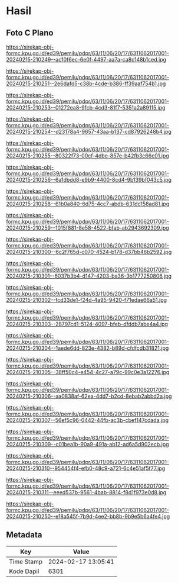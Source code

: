 # Hasil

## Foto C Plano

https://sirekap-obj-formc.kpu.go.id/ed39/pemilu/pdpr/63/11/06/20/17/6311062017001-20240215-210249--ac10f6ec-6e0f-4497-aa7a-ca8c148b1ced.jpg

https://sirekap-obj-formc.kpu.go.id/ed39/pemilu/pdpr/63/11/06/20/17/6311062017001-20240215-210251--2e6dafd5-c38b-4cde-b386-ff39aaf754b1.jpg

https://sirekap-obj-formc.kpu.go.id/ed39/pemilu/pdpr/63/11/06/20/17/6311062017001-20240215-210253--01272ea8-9fcb-4cd3-81f7-5351a2a89115.jpg

https://sirekap-obj-formc.kpu.go.id/ed39/pemilu/pdpr/63/11/06/20/17/6311062017001-20240215-210254--d23178a4-9657-43aa-b137-cd87926248b4.jpg

https://sirekap-obj-formc.kpu.go.id/ed39/pemilu/pdpr/63/11/06/20/17/6311062017001-20240215-210255--80322f73-00cf-4dbe-857e-b42fb3c66c01.jpg

https://sirekap-obj-formc.kpu.go.id/ed39/pemilu/pdpr/63/11/06/20/17/6311062017001-20240215-210256--6a1dbdd8-e9b9-4400-8cd4-9b139bf043c5.jpg

https://sirekap-obj-formc.kpu.go.id/ed39/pemilu/pdpr/63/11/06/20/17/6311062017001-20240215-210258--61b0a840-6d75-4cc7-abdb-631dc158ad81.jpg

https://sirekap-obj-formc.kpu.go.id/ed39/pemilu/pdpr/63/11/06/20/17/6311062017001-20240215-210259--1015f881-8e58-4522-bfab-ab2943692309.jpg

https://sirekap-obj-formc.kpu.go.id/ed39/pemilu/pdpr/63/11/06/20/17/6311062017001-20240215-210300--6c2f765d-c070-4524-b178-d37bb46b2592.jpg

https://sirekap-obj-formc.kpu.go.id/ed39/pemilu/pdpr/63/11/06/20/17/6311062017001-20240215-210301--6037b3b4-d147-4203-ba36-3b1777250806.jpg

https://sirekap-obj-formc.kpu.go.id/ed39/pemilu/pdpr/63/11/06/20/17/6311062017001-20240215-210302--fcd33de1-f24d-4a95-9420-f71edae66a51.jpg

https://sirekap-obj-formc.kpu.go.id/ed39/pemilu/pdpr/63/11/06/20/17/6311062017001-20240215-210303--28797cd1-5124-4097-bfeb-dfddb7abe4a4.jpg

https://sirekap-obj-formc.kpu.go.id/ed39/pemilu/pdpr/63/11/06/20/17/6311062017001-20240215-210304--1aede6dd-823e-4382-b89d-cfdfcdb31821.jpg

https://sirekap-obj-formc.kpu.go.id/ed39/pemilu/pdpr/63/11/06/20/17/6311062017001-20240215-210305--38ff50c4-e454-4c27-a79c-99c0e3a12276.jpg

https://sirekap-obj-formc.kpu.go.id/ed39/pemilu/pdpr/63/11/06/20/17/6311062017001-20240215-210306--aa0838af-62ea-4dd7-b2cd-8ebab2abbd2a.jpg

https://sirekap-obj-formc.kpu.go.id/ed39/pemilu/pdpr/63/11/06/20/17/6311062017001-20240215-210307--56ef5c96-0442-44fb-ac3b-cbef147cdada.jpg

https://sirekap-obj-formc.kpu.go.id/ed39/pemilu/pdpr/63/11/06/20/17/6311062017001-20240215-210309--c01bea1b-90a9-491a-ab12-ad6a5d902ecb.jpg

https://sirekap-obj-formc.kpu.go.id/ed39/pemilu/pdpr/63/11/06/20/17/6311062017001-20240215-210310--954454f4-efb0-48c9-a721-6c4e51af5f77.jpg

https://sirekap-obj-formc.kpu.go.id/ed39/pemilu/pdpr/63/11/06/20/17/6311062017001-20240215-210311--eeed537b-9561-4bab-8814-f8d1f973e0d8.jpg

https://sirekap-obj-formc.kpu.go.id/ed39/pemilu/pdpr/63/11/06/20/17/6311062017001-20240215-210250--e18a545f-7b9d-4ee2-bb8b-9b9e5b6a4fe4.jpg


## Metadata

| Key        | Value               |
| ---------- | ------------------- |
| Time Stamp | 2024-02-17 13:05:41 |
| Kode Dapil | 6301                |



